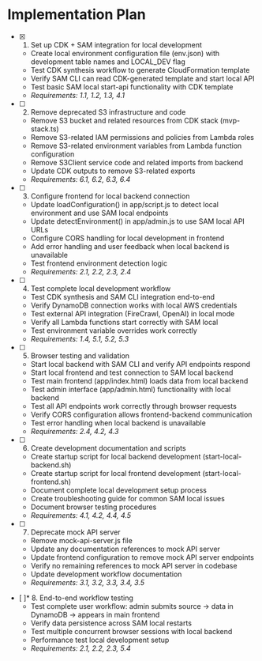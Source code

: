 # Implementation Plan

- [x] 1. Set up CDK + SAM integration for local development
  - Create local environment configuration file (env.json) with development table names and LOCAL_DEV flag
  - Test CDK synthesis workflow to generate CloudFormation template
  - Verify SAM CLI can read CDK-generated template and start local API
  - Test basic SAM local start-api functionality with CDK template
  - _Requirements: 1.1, 1.2, 1.3, 4.1_

- [ ] 2. Remove deprecated S3 infrastructure and code
  - Remove S3 bucket and related resources from CDK stack (mvp-stack.ts)
  - Remove S3-related IAM permissions and policies from Lambda roles
  - Remove S3-related environment variables from Lambda function configuration
  - Remove S3Client service code and related imports from backend
  - Update CDK outputs to remove S3-related exports
  - _Requirements: 6.1, 6.2, 6.3, 6.4_

- [ ] 3. Configure frontend for local backend connection
  - Update loadConfiguration() in app/script.js to detect local environment and use SAM local endpoints
  - Update detectEnvironment() in app/admin.js to use SAM local API URLs
  - Configure CORS handling for local development in frontend
  - Add error handling and user feedback when local backend is unavailable
  - Test frontend environment detection logic
  - _Requirements: 2.1, 2.2, 2.3, 2.4_

- [ ] 4. Test complete local development workflow
  - Test CDK synthesis and SAM CLI integration end-to-end
  - Verify DynamoDB connection works with local AWS credentials
  - Test external API integration (FireCrawl, OpenAI) in local mode
  - Verify all Lambda functions start correctly with SAM local
  - Test environment variable overrides work correctly
  - _Requirements: 1.4, 5.1, 5.2, 5.3_

- [ ] 5. Browser testing and validation
  - Start local backend with SAM CLI and verify API endpoints respond
  - Start local frontend and test connection to SAM local backend
  - Test main frontend (app/index.html) loads data from local backend
  - Test admin interface (app/admin.html) functionality with local backend
  - Test all API endpoints work correctly through browser requests
  - Verify CORS configuration allows frontend-backend communication
  - Test error handling when local backend is unavailable
  - _Requirements: 2.4, 4.2, 4.3_

- [ ] 6. Create development documentation and scripts
  - Create startup script for local backend development (start-local-backend.sh)
  - Create startup script for local frontend development (start-local-frontend.sh)
  - Document complete local development setup process
  - Create troubleshooting guide for common SAM local issues
  - Document browser testing procedures
  - _Requirements: 4.1, 4.2, 4.4, 4.5_

- [ ] 7. Deprecate mock API server
  - Remove mock-api-server.js file
  - Update any documentation references to mock API server
  - Update frontend configuration to remove mock API server endpoints
  - Verify no remaining references to mock API server in codebase
  - Update development workflow documentation
  - _Requirements: 3.1, 3.2, 3.3, 3.4, 3.5_

- [ ]* 8. End-to-end workflow testing
  - Test complete user workflow: admin submits source → data in DynamoDB → appears in main frontend
  - Verify data persistence across SAM local restarts
  - Test multiple concurrent browser sessions with local backend
  - Performance test local development setup
  - _Requirements: 2.1, 2.2, 2.3, 5.4_